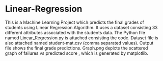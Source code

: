 # Linear-Regression

  
This is a Machine Learning Project which predicts the final grades of students using Linear Regression Algorithm. 
It uses a dataset consisting 33 different attributes associated with the students data.
The Python file named Linear_Regression.py is attached consisting the code.
Dataset file is also attached named student-mat.csv (comma separated values).
Output file shows the final grade predictions.
Graph.png depicts the scattered graph of failures vs predicted score , which is generated by matplotlib.
